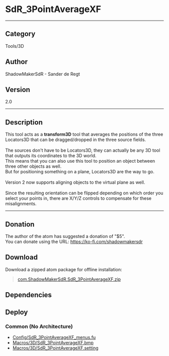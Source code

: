 # SdR_3PointAverageXF
___

## Category
Tools/3D

## Author
ShadowMakerSdR - Sander de Regt

## Version
2.0

___

## Description
This tool acts as a <strong>transform3D</strong> tool that averages the positions of the three Locators3D that can be dragged/dropped in the three source fields.<br> <br>
The sources don't have to be Locators3D, they can actually be any 3D tool that outputs its coordinates to the 3D world.<br>
This means that you can also use this tool to position an object between three other objects as well. <br>
But for positioning something on a plane, Locators3D are the way to go.<br><br>
Version 2 now supports aligning objects to the virtual plane as well. <br><br>
Since the resulting orientation can be flipped depending on which order you select your points in, there are X/Y/Z controls to compensate for these misalignments.

___

## Donation
The author of the atom has suggested a donation of "$5".  
You can donate using the URL: <a href="https://ko-fi.com/shadowmakersdr">https://ko-fi.com/shadowmakersdr</a>
## Download

Download a zipped atom package for offline installation:
> [com.ShadowMakerSdR.SdR_3PointAverageXF.zip](https://gitlab.com/WeSuckLess/Reactor/-/archive/master/Reactor-master.zip?path=Atoms/com.ShadowMakerSdR.SdR_3PointAverageXF)  

## Dependencies

## Deploy

### Common (No Architecture)

<ul>
<li><a href="https://gitlab.com/WeSuckLess/Reactor/-/blob/master/Atoms/com.ShadowMakerSdR.SdR_3PointAverageXF/Config/SdR_3PointAverageXF_menus.fu?ref_type=heads">Config/SdR_3PointAverageXF_menus.fu</a></li>
<li><a href="https://gitlab.com/WeSuckLess/Reactor/-/blob/master/Atoms/com.ShadowMakerSdR.SdR_3PointAverageXF/Macros/3D/SdR_3PointAverageXF.bmp?ref_type=heads">Macros/3D/SdR_3PointAverageXF.bmp</a></li>
<li><a href="https://gitlab.com/WeSuckLess/Reactor/-/blob/master/Atoms/com.ShadowMakerSdR.SdR_3PointAverageXF/Macros/3D/SdR_3PointAverageXF.setting?ref_type=heads">Macros/3D/SdR_3PointAverageXF.setting</a></li>
</ul>
